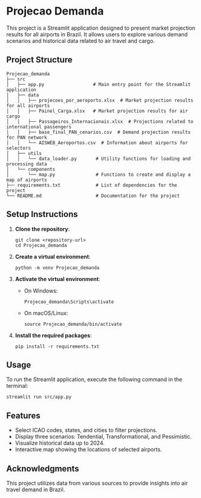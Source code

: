 # Projecao Demanda

This project is a Streamlit application designed to present market projection results for all airports in Brazil. It allows users to explore various demand scenarios and historical data related to air travel and cargo.

## Project Structure

```
Projecao_demanda
├── src
│   ├── app.py                  # Main entry point for the Streamlit application
│   ├── data
│   │   ├── projecoes_por_aeroporto.xlsx  # Market projection results for all airports
│   │   ├── Painel_Carga.xlsx   # Market projection results for air cargo
│   │   ├── Passageiros_Internacionais.xlsx  # Projections related to international passengers
│   │   ├── base_final_PAN_cenarios.csv  # Demand projection results for PAN network
│   │   └── AISWEB_Aeroportos.csv  # Information about airports for selectors
│   ├── utils
│   │   └── data_loader.py       # Utility functions for loading and processing data
│   └── components
│       └── map.py               # Functions to create and display a map of airports
├── requirements.txt             # List of dependencies for the project
└── README.md                    # Documentation for the project
```

## Setup Instructions

1. **Clone the repository**:
   ```
   git clone <repository-url>
   cd Projecao_demanda
   ```

2. **Create a virtual environment**:
   ```
   python -m venv Projecao_demanda
   ```

3. **Activate the virtual environment**:
   - On Windows:
     ```
     Projecao_demanda\Scripts\activate
     ```
   - On macOS/Linux:
     ```
     source Projecao_demanda/bin/activate
     ```

4. **Install the required packages**:
   ```
   pip install -r requirements.txt
   ```

## Usage

To run the Streamlit application, execute the following command in the terminal:
```
streamlit run src/app.py
```

## Features

- Select ICAO codes, states, and cities to filter projections.
- Display three scenarios: Tendential, Transformational, and Pessimistic.
- Visualize historical data up to 2024.
- Interactive map showing the locations of selected airports.

## Acknowledgments

This project utilizes data from various sources to provide insights into air travel demand in Brazil.
